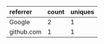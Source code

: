 | referrer   | count | uniques |
| :--------- | :---- | :------ |
| Google     | 2     | 1       |
| github.com | 1     | 1       |